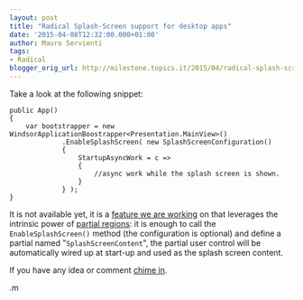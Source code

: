 ```yaml
---
layout: post
title: "Radical Splash-Screen support for desktop apps"
date: '2015-04-08T12:32:00.000+01:00'
author: Mauro Servienti
tags:
- Radical
blogger_orig_url: http://milestone.topics.it/2015/04/radical-splash-screen-support-for.html
---
```


Take a look at the following snippet:

```
public App()
{
    var bootstrapper = new WindsorApplicationBoostrapper<Presentation.MainView>()
             .EnableSplashScreen( new SplashScreenConfiguration()
             {
                 StartupAsyncWork = c => 
                 {
                     //async work while the splash screen is shown.
                 }
             } );
}
```

It is not available yet, it is a [feature we are working](https://github.com/RadicalFx/radical/issues/50) on that leverages the intrinsic power of [partial regions](https://github.com/RadicalFx/radical/wiki/UI-Composition#automatic-aka-partial-regions): it is enough to call the `EnableSplashScreen()` method (the configuration is optional) and define a partial named "`SplashScreenContent`", the partial user control will be automatically wired up at start-up and used as the splash screen content.
 
If you have any idea or comment [chime in](https://github.com/RadicalFx/radical/issues/50).

.m